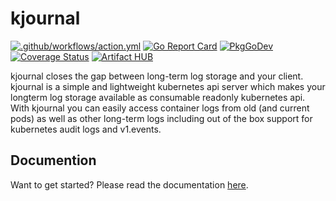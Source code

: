 # kjournal
[![.github/workflows/action.yml](https://github.com/raffis/kjournal/workflows/.github/workflows/action.yml/badge.svg)](https://github.com/raffis/kjournal/actions)
[![Go Report Card](https://goreportcard.com/badge/github.com/raffis/kjournal)](https://goreportcard.com/report/github.com/raffis/kjournal)
[![PkgGoDev](https://pkg.go.dev/badge/github.com/raffis/kjournal?tab=subdirectories)](https://pkg.go.dev/github.com/raffis/kjournal?tab=subdirectories)
[![Coverage Status](https://coveralls.io/repos/github/raffis/kjournal/badge.svg?branch=master)](https://coveralls.io/github/raffis/kjournal?branch=master)
[![Artifact HUB](https://img.shields.io/endpoint?url=https://artifacthub.io/badge/repository/kjournal)](https://artifacthub.io/packages/search?repo=kjournal)

kjournal closes the gap between long-term log storage and your client. kjournal is a simple and lightweight kubernetes api server 
which makes your longterm log storage available as consumable readonly kubernetes api.
With kjournal you can easily access container logs from old (and current pods) as well as other long-term logs including out of the box 
support for kubernetes audit logs and v1.events.

## Documention

Want to get started? Please read the documentation [here](https://raffis.githubpages.io/kjournal).